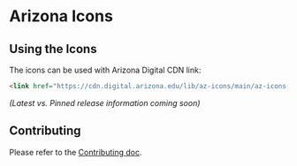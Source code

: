 # Arizona Icons

## Using the Icons
The icons can be used with Arizona Digital CDN link:

```html
<link href="https://cdn.digital.arizona.edu/lib/az-icons/main/az-icons-styles.css" rel="stylesheet">
```

*(Latest vs. Pinned release information coming soon)*

## Contributing

Please refer to the [Contributing doc](./CONTRIBUTING.md).
